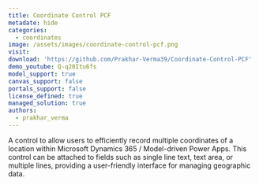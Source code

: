 ```yaml
---
title: Coordinate Control PCF
metadate: hide
categories:
  - coordinates
image: /assets/images/coordinate-control-pcf.png
visit: 
download: 'https://github.com/Prakhar-Verma39/Coordinate-Control-PCF'
demo_youtube: Q-q20Itu6fs
model_support: true
canvas_support: false
portals_support: false
license_defined: true
managed_solution: true
authors:
  - prakhar_verma
---
```

A control to allow users to efficiently record multiple coordinates of a location within Microsoft Dynamics 365 / Model-driven Power Apps. This control can be attached to fields such as single line text, text area, or multiple lines, providing a user-friendly interface for managing geographic data.
